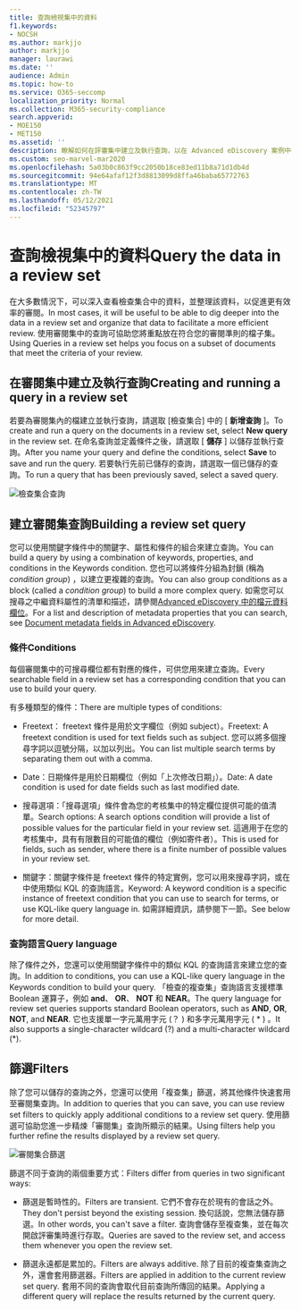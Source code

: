 ```yaml
---
title: 查詢檢視集中的資料
f1.keywords:
- NOCSH
ms.author: markjjo
author: markjjo
manager: laurawi
ms.date: ''
audience: Admin
ms.topic: how-to
ms.service: O365-seccomp
localization_priority: Normal
ms.collection: M365-security-compliance
search.appverid:
- MOE150
- MET150
ms.assetid: ''
description: 瞭解如何在評審集中建立及執行查詢，以在 Advanced eDiscovery 案例中組織資料，以進行更有效率的審閱。
ms.custom: seo-marvel-mar2020
ms.openlocfilehash: 5a03b0c863f9cc2050b18ce83ed11b8a71d1db4d
ms.sourcegitcommit: 94e64afaf12f3d8813099d8ffa46baba65772763
ms.translationtype: MT
ms.contentlocale: zh-TW
ms.lasthandoff: 05/12/2021
ms.locfileid: "52345797"
---
```

# <a name="query-the-data-in-a-review-set"></a><span data-ttu-id="f55cd-103">查詢檢視集中的資料</span><span class="sxs-lookup"><span data-stu-id="f55cd-103">Query the data in a review set</span></span>

<span data-ttu-id="f55cd-104">在大多數情況下，可以深入查看檢查集合中的資料，並整理該資料，以促進更有效率的審閱。</span><span class="sxs-lookup"><span data-stu-id="f55cd-104">In most cases, it will be useful to be able to dig deeper into the data in a review set and organize that data to facilitate a more efficient review.</span></span> <span data-ttu-id="f55cd-105">使用審閱集中的查詢可協助您將重點放在符合您的審閱準則的檔子集。</span><span class="sxs-lookup"><span data-stu-id="f55cd-105">Using Queries in a review set helps you focus on a subset of documents that meet the criteria of your review.</span></span>

## <a name="creating-and-running-a-query-in-a-review-set"></a><span data-ttu-id="f55cd-106">在審閱集中建立及執行查詢</span><span class="sxs-lookup"><span data-stu-id="f55cd-106">Creating and running a query in a review set</span></span>

<span data-ttu-id="f55cd-107">若要為審閱集內的檔建立並執行查詢，請選取 [檢查集合] 中的 [ **新增查詢** ]。</span><span class="sxs-lookup"><span data-stu-id="f55cd-107">To create and run a query on the documents in a review set, select **New query** in the review set.</span></span> <span data-ttu-id="f55cd-108">在命名查詢並定義條件之後，請選取 [ **儲存** ] 以儲存並執行查詢。</span><span class="sxs-lookup"><span data-stu-id="f55cd-108">After you name your query and define the conditions, select **Save** to save and run the query.</span></span> <span data-ttu-id="f55cd-109">若要執行先前已儲存的查詢，請選取一個已儲存的查詢。</span><span class="sxs-lookup"><span data-stu-id="f55cd-109">To run a query that has been previously saved, select a saved query.</span></span>

![檢查集合查詢](../media/AeDReviewSetQueries.png)

## <a name="building-a-review-set-query"></a><span data-ttu-id="f55cd-111">建立審閱集查詢</span><span class="sxs-lookup"><span data-stu-id="f55cd-111">Building a review set query</span></span>

<span data-ttu-id="f55cd-112">您可以使用關鍵字條件中的關鍵字、屬性和條件的組合來建立查詢。</span><span class="sxs-lookup"><span data-stu-id="f55cd-112">You can build a query by using a combination of keywords, properties, and conditions in the Keywords condition.</span></span> <span data-ttu-id="f55cd-113">您也可以將條件分組為封鎖 (稱為 *condition group*) ，以建立更複雜的查詢。</span><span class="sxs-lookup"><span data-stu-id="f55cd-113">You can also group conditions as a block (called a *condition group*) to build a more complex query.</span></span> <span data-ttu-id="f55cd-114">如需您可以搜尋之中繼資料屬性的清單和描述，請參閱[Advanced eDiscovery 中的檔元資料欄位](document-metadata-fields-in-Advanced-eDiscovery.md)。</span><span class="sxs-lookup"><span data-stu-id="f55cd-114">For a list and description of metadata properties that you can search, see [Document metadata fields in Advanced eDiscovery](document-metadata-fields-in-Advanced-eDiscovery.md).</span></span>

### <a name="conditions"></a><span data-ttu-id="f55cd-115">條件</span><span class="sxs-lookup"><span data-stu-id="f55cd-115">Conditions</span></span>

<span data-ttu-id="f55cd-116">每個審閱集中的可搜尋欄位都有對應的條件，可供您用來建立查詢。</span><span class="sxs-lookup"><span data-stu-id="f55cd-116">Every searchable field in a review set has a corresponding condition that you can use to build your query.</span></span>

<span data-ttu-id="f55cd-117">有多種類型的條件：</span><span class="sxs-lookup"><span data-stu-id="f55cd-117">There are multiple types of conditions:</span></span>

- <span data-ttu-id="f55cd-118">Freetext： freetext 條件是用於文字欄位（例如 subject）。</span><span class="sxs-lookup"><span data-stu-id="f55cd-118">Freetext: A freetext condition is used for text fields such as subject.</span></span> <span data-ttu-id="f55cd-119">您可以將多個搜尋字詞以逗號分隔，以加以列出。</span><span class="sxs-lookup"><span data-stu-id="f55cd-119">You can list multiple search terms by separating them out with a comma.</span></span>

- <span data-ttu-id="f55cd-120">Date：日期條件是用於日期欄位（例如「上次修改日期」）。</span><span class="sxs-lookup"><span data-stu-id="f55cd-120">Date: A date condition is used for date fields such as last modified date.</span></span>

- <span data-ttu-id="f55cd-121">搜尋選項：「搜尋選項」條件會為您的考核集中的特定欄位提供可能的值清單。</span><span class="sxs-lookup"><span data-stu-id="f55cd-121">Search options: A search options condition will provide a list of possible values for the particular field in your review set.</span></span> <span data-ttu-id="f55cd-122">這適用于在您的考核集中，具有有限數目的可能值的欄位（例如寄件者）。</span><span class="sxs-lookup"><span data-stu-id="f55cd-122">This is used for fields, such as sender, where there is a finite number of possible values in your review set.</span></span>

- <span data-ttu-id="f55cd-123">關鍵字：關鍵字條件是 freetext 條件的特定實例，您可以用來搜尋字詞，或在中使用類似 KQL 的查詢語言。</span><span class="sxs-lookup"><span data-stu-id="f55cd-123">Keyword: A keyword condition is a specific instance of freetext condition that you can use to search for terms, or use KQL-like query language in.</span></span> <span data-ttu-id="f55cd-124">如需詳細資訊，請參閱下一節。</span><span class="sxs-lookup"><span data-stu-id="f55cd-124">See below for more detail.</span></span>

### <a name="query-language"></a><span data-ttu-id="f55cd-125">查詢語言</span><span class="sxs-lookup"><span data-stu-id="f55cd-125">Query language</span></span>

<span data-ttu-id="f55cd-126">除了條件之外，您還可以使用關鍵字條件中的類似 KQL 的查詢語言來建立您的查詢。</span><span class="sxs-lookup"><span data-stu-id="f55cd-126">In addition to conditions, you can use a KQL-like query language in the Keywords condition to build your query.</span></span> <span data-ttu-id="f55cd-127">「檢查的複查集」查詢語言支援標準 Boolean 運算子，例如 **and**、 **OR**、 **NOT** 和 **NEAR**。</span><span class="sxs-lookup"><span data-stu-id="f55cd-127">The query language for review set queries supports standard Boolean operators, such as **AND**, **OR**, **NOT**, and **NEAR**.</span></span> <span data-ttu-id="f55cd-128">它也支援單一字元萬用字元 (？ ) 和多字元萬用字元 ( \* ) 。</span><span class="sxs-lookup"><span data-stu-id="f55cd-128">It also supports a single-character wildcard (?) and a multi-character wildcard (\*).</span></span>

## <a name="filters"></a><span data-ttu-id="f55cd-129">篩選</span><span class="sxs-lookup"><span data-stu-id="f55cd-129">Filters</span></span>

<span data-ttu-id="f55cd-130">除了您可以儲存的查詢之外，您還可以使用「複查集」篩選，將其他條件快速套用至審閱集查詢。</span><span class="sxs-lookup"><span data-stu-id="f55cd-130">In addition to queries that you can save, you can use review set filters to quickly apply additional conditions to a review set query.</span></span> <span data-ttu-id="f55cd-131">使用篩選可協助您進一步精煉「審閱集」查詢所顯示的結果。</span><span class="sxs-lookup"><span data-stu-id="f55cd-131">Using filters help you further refine the results displayed by a review set query.</span></span>

![審閱集合篩選](../media/AeDReviewSetFilters.png)

<span data-ttu-id="f55cd-133">篩選不同于查詢的兩個重要方式：</span><span class="sxs-lookup"><span data-stu-id="f55cd-133">Filters differ from queries in two significant ways:</span></span>

- <span data-ttu-id="f55cd-134">篩選是暫時性的。</span><span class="sxs-lookup"><span data-stu-id="f55cd-134">Filters are transient.</span></span> <span data-ttu-id="f55cd-135">它們不會存在於現有的會話之外。</span><span class="sxs-lookup"><span data-stu-id="f55cd-135">They don't persist beyond the existing session.</span></span> <span data-ttu-id="f55cd-136">換句話說，您無法儲存篩選。</span><span class="sxs-lookup"><span data-stu-id="f55cd-136">In other words, you can't save a filter.</span></span> <span data-ttu-id="f55cd-137">查詢會儲存至複查集，並在每次開啟評審集時進行存取。</span><span class="sxs-lookup"><span data-stu-id="f55cd-137">Queries are saved to the review set, and access them whenever you open the review set.</span></span>

- <span data-ttu-id="f55cd-138">篩選永遠都是累加的。</span><span class="sxs-lookup"><span data-stu-id="f55cd-138">Filters are always additive.</span></span> <span data-ttu-id="f55cd-139">除了目前的複查集查詢之外，還會套用篩選器。</span><span class="sxs-lookup"><span data-stu-id="f55cd-139">Filters are applied in addition to the current review set query.</span></span> <span data-ttu-id="f55cd-140">套用不同的查詢會取代目前查詢所傳回的結果。</span><span class="sxs-lookup"><span data-stu-id="f55cd-140">Applying a different query will replace the results returned by the current query.</span></span>
